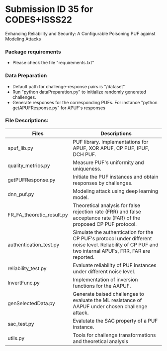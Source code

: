 # Submission ID 35 for CODES+ISSS22
Enhancing Reliability and Security: A Configurable Poisoning PUF against Modeling Attacks

### Package requirements
- Please check the file "requirements.txt"

### Data Preparation

- Default path for challenge-response pairs is "/dataset"
- Run "python dataPreparation.py" to initialize randomly generated challenges.
- Generate responses for the corresponding PUFs. For instance "python getAPUFResponse.py" for APUF's responses

### File Descriptions:

|   Files| Descriptions  |
| ------------ | ------------ |
|  apuf_lib.py |PUF library. Implementations for APUF, XOR APUF, CP PUF, IPUF, DCH PUF.|
|  quality_metrics.py |  Measure PUF's uniformity and uniqueness. |
|  getPUFResponse.py|  Initiate the PUF instances and obtain responses by challenges.|
| dnn_puf.py |Modeling attack using deep learning model.|
|FR_FA_theoretic_result.py|Theoretical analysis for false rejection rate (FRR) and false acceptance rate (FAR) of the proposed CP PUF protocol.|
|authentication_test.py|Simulate the authentication for the CP PUF's protocol under different noise level. Reliability of CP PUF and two internal APUFs, FRR, FAR are reported.|
|reliability_test.py|Evaluate reliability of PUF instances under different noise level.|
|InvertFunc.py|Implementation of inversion functions for the AAPUF.|
|genSelectedData.py|Generate baised challenges to evaluate the ML resistance of AAPUF under chosen challenge attack.|
|sac_test.py|Evalutate the SAC property of a PUF instance.|
|utils.py|Tools for challenge transformations and theoretical analysis|
